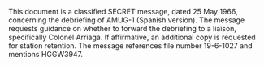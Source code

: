 This document is a classified SECRET message, dated 25 May 1966, concerning the debriefing of AMUG-1 (Spanish version). The message requests guidance on whether to forward the debriefing to a liaison, specifically Colonel Arriaga. If affirmative, an additional copy is requested for station retention. The message references file number 19-6-1027 and mentions HGGW3947.
